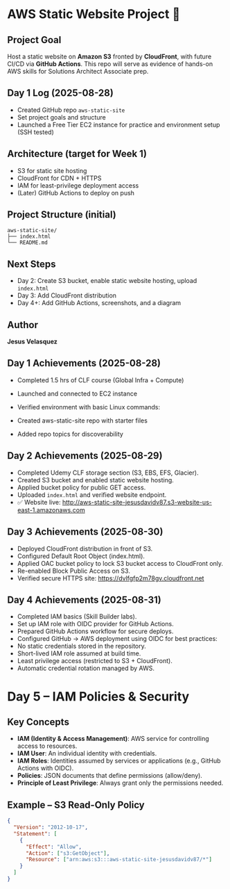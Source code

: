 # AWS Static Website Project 🚀

## Project Goal
Host a static website on **Amazon S3** fronted by **CloudFront**, with future CI/CD via **GitHub Actions**. 
This repo will serve as evidence of hands-on AWS skills for Solutions Architect Associate prep.

## Day 1 Log (2025-08-28)
- Created GitHub repo `aws-static-site`
- Set project goals and structure
- Launched a Free Tier EC2 instance for practice and environment setup (SSH tested)

## Architecture (target for Week 1)
- S3 for static site hosting
- CloudFront for CDN + HTTPS
- IAM for least-privilege deployment access
- (Later) GitHub Actions to deploy on push

## Project Structure (initial)
```
aws-static-site/
├── index.html
└── README.md
```

## Next Steps
- Day 2: Create S3 bucket, enable static website hosting, upload `index.html`
- Day 3: Add CloudFront distribution
- Day 4+: Add GitHub Actions, screenshots, and a diagram

## Author
**Jesus Velasquez**

## Day 1 Achievements (2025-08-28)
- Completed 1.5 hrs of CLF course (Global Infra + Compute)
- Launched and connected to EC2 instance
- Verified environment with basic Linux commands:

- Created aws-static-site repo with starter files
- Added repo topics for discoverability
  
## Day 2 Achievements (2025-08-29)
- Completed Udemy CLF storage section (S3, EBS, EFS, Glacier).
- Created S3 bucket and enabled static website hosting.
- Applied bucket policy for public GET access.
- Uploaded `index.html` and verified website endpoint.
- ✅ Website live: http://aws-static-site-jesusdavidv87.s3-website-us-east-1.amazonaws.com

## Day 3 Achievements (2025-08-30)
- Deployed CloudFront distribution in front of S3.
- Configured Default Root Object (index.html).
- Applied OAC bucket policy to lock S3 bucket access to CloudFront only.
- Re-enabled Block Public Access on S3.
- Verified secure HTTPS site: https://dvlfgfp2m78gv.cloudfront.net

## Day 4 Achievements (2025-08-31)
- Completed IAM basics (Skill Builder labs).
- Set up IAM role with OIDC provider for GitHub Actions.
- Prepared GitHub Actions workflow for secure deploys.
- Configured GitHub → AWS deployment using OIDC for best practices:
- No static credentials stored in the repository.
- Short-lived IAM role assumed at build time.
- Least privilege access (restricted to S3 + CloudFront).
-  Automatic credential rotation managed by AWS.

# Day 5 – IAM Policies & Security

## Key Concepts
- **IAM (Identity & Access Management)**: AWS service for controlling access to resources.
- **IAM User**: An individual identity with credentials.
- **IAM Roles**: Identities assumed by services or applications (e.g., GitHub Actions with OIDC).
- **Policies**: JSON documents that define permissions (allow/deny).
- **Principle of Least Privilege**: Always grant only the permissions needed.

## Example – S3 Read-Only Policy
```json
{
  "Version": "2012-10-17",
  "Statement": [
    {
      "Effect": "Allow",
      "Action": ["s3:GetObject"],
      "Resource": ["arn:aws:s3:::aws-static-site-jesusdavidv87/*"]
    }
  ]
}

